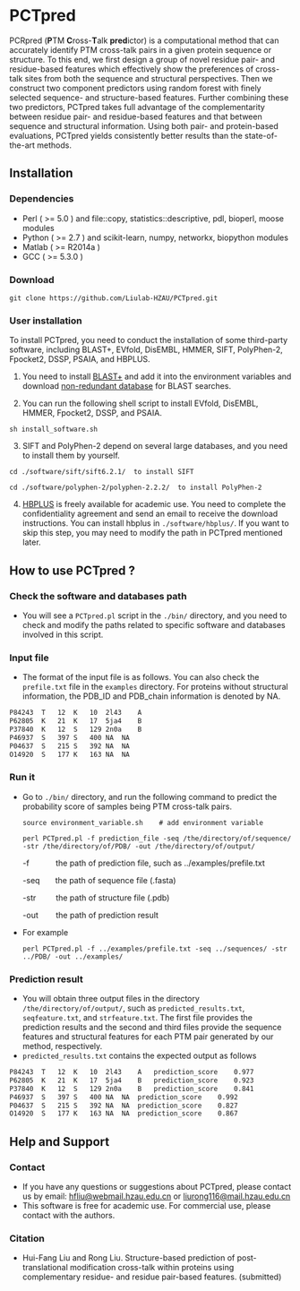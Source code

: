 # PCTpred

PCRpred (**P**TM **C**ross-**T**alk **pred**ictor) is a computational method that can accurately identify PTM cross-talk pairs in a given protein sequence or structure. To this end, we first design a group of novel residue pair- and residue-based features which effectively show the preferences of cross-talk sites from both the sequence and structural perspectives. Then we construct two component predictors using random forest with finely selected sequence- and structure-based features. Further combining these two predictors, PCTpred takes full advantage of the complementarity between residue pair- and residue-based features and that between sequence and structural information. Using both pair- and protein-based evaluations, PCTpred yields consistently better results than the state-of-the-art methods.

## Installation

### Dependencies

* Perl ( >= 5.0 ) and file::copy, statistics::descriptive, pdl, bioperl, moose modules
* Python ( >= 2.7 ) and  scikit-learn, numpy, networkx, biopython modules
* Matlab  ( >= R2014a )
* GCC ( >= 5.3.0 )

### Download

```shell
git clone https://github.com/Liulab-HZAU/PCTpred.git
```

### User installation

To install PCTpred, you need to conduct the installation of some third-party software, including BLAST+, EVfold, DisEMBL, HMMER, SIFT, PolyPhen-2, Fpocket2, DSSP, PSAIA, and HBPLUS.

1. You need to install [BLAST+](https://blast.ncbi.nlm.nih.gov/Blast.cgi?CMD=Web&PAGE_TYPE=BlastDocs&DOC_TYPE=Download) and add it into the environment variables and download [non-redundant database](https://blast.ncbi.nlm.nih.gov/Blast.cgi?CMD=Web&PAGE_TYPE=BlastDocs&DOC_TYPE=Download) for BLAST searches.


2. You can run the following shell script to install EVfold, DisEMBL, HMMER, Fpocket2, DSSP, and PSAIA.

```shell
sh install_software.sh
```

3. SIFT and PolyPhen-2 depend on several large databases, and you need to install them by yourself.

```shell
cd ./software/sift/sift6.2.1/  to install SIFT
```

```shell
cd ./software/polyphen-2/polyphen-2.2.2/  to install PolyPhen-2
```

4. [HBPLUS](https://www.ebi.ac.uk/thornton-srv/software/HBPLUS/) is freely available for academic use. You need to complete the confidentiality agreement and send an email to receive the download instructions.  You can install hbplus in `./software/hbplus/`.  If you want to skip this step, you may need to modify the path in PCTpred mentioned later.

## How to use PCTpred ?

### Check the software and databases path

* You will see a `PCTpred.pl` script in the `./bin/` directory, and you need to check and modify the paths related to specific software and databases involved in this script.

### Input file

* The format of the input file is as follows. You can also check the `prefile.txt` file in the `examples` directory. For proteins without structural information, the PDB_ID and PDB_chain information is denoted by NA.

```tex
P84243	T	12	K	10	2l43	A
P62805	K	21	K	17	5ja4	B
P37840	K	12	S	129	2n0a	B
P46937	S	397	S	400	NA	NA
P04637	S	215	S	392	NA	NA
O14920	S	177	K	163	NA	NA
```
### Run it

* Go to `./bin/` directory, and run the following command to predict the probability score of samples being PTM cross-talk pairs.

  ```shell
  source environment_variable.sh    # add environment variable
  ```

  ```shell
  perl PCTpred.pl -f prediction_file -seq /the/directory/of/sequence/ -str /the/directory/of/PDB/ -out /the/directory/of/output/
  ```

  -f&nbsp;&nbsp;&nbsp;&nbsp;&nbsp;&nbsp;&nbsp;&nbsp;&nbsp;&nbsp;&nbsp;&nbsp;the path of prediction file, such as ../examples/prefile.txt

  -seq&nbsp;&nbsp;&nbsp;&nbsp;&nbsp;&nbsp;&nbsp;the path of sequence file (.fasta)

  -str&nbsp;&nbsp;&nbsp;&nbsp;&nbsp;&nbsp;&nbsp;&nbsp;&nbsp;the path of structure file (.pdb)

  -out&nbsp;&nbsp;&nbsp;&nbsp;&nbsp;&nbsp;&nbsp;&nbsp;the path of prediction result

* For example

  ```shell
  perl PCTpred.pl -f ../examples/prefile.txt -seq ../sequences/ -str ../PDB/ -out ../examples/
  ```

### Prediction result

* You will obtain three output files in the directory `/the/directory/of/output/`, such as `predicted_results.txt`, `seqfeature.txt`, and `strfeature.txt`. The first file provides the prediction results and the second and third files provide the sequence features and structural features for each PTM pair generated by our method, respectively.
* `predicted_results.txt` contains the expected output as follows

```tex
P84243	T	12	K	10	2l43	A	prediction_score	0.977
P62805	K	21	K	17	5ja4	B	prediction_score	0.923
P37840	K	12	S	129	2n0a	B	prediction_score	0.841
P46937	S	397	S	400	NA	NA	prediction_score	0.992
P04637	S	215	S	392	NA	NA	prediction_score	0.827
O14920	S	177	K	163	NA	NA	prediction_score	0.867
```
## Help and Support

### Contact

* If you have any questions or suggestions about PCTpred, please contact us by email: hfliu@webmail.hzau.edu.cn or liurong116@mail.hzau.edu.cn
* This software is free for academic use. For commercial use, please contact with the authors.

### Citation

* Hui-Fang Liu and Rong Liu. Structure-based prediction of post-translational modification cross-talk within proteins using complementary residue- and residue pair-based features. (submitted)

